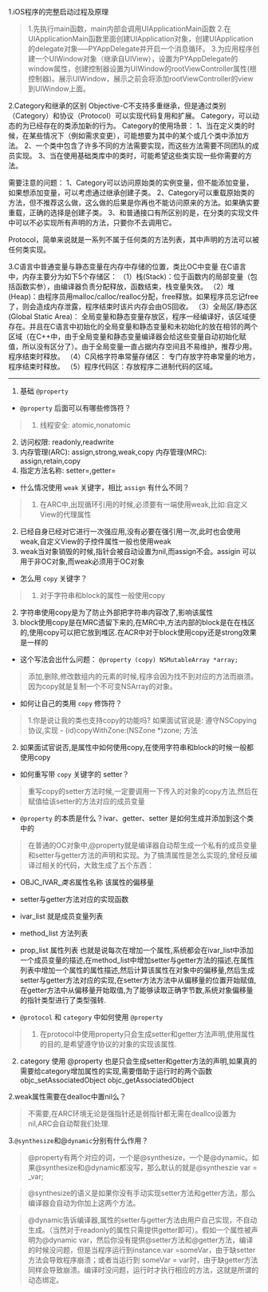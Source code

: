 1.iOS程序的完整启动过程及原理
> 1.先执行main函数，main内部会调用UIApplicationMain函数
> 2.在UIApplicationMain函数里面创建UIApplication对象，创建UIApplication的delegate对象—–PYAppDelegate并开启一个消息循环。
> 3.为应用程序创建一个UIWindow对象（继承自UIView），设置为PYAppDelegate的window属性，创建控制器设置为UIWindow的rootViewController属性(根控制器)。展示UIWindow，展示之前会将添加rootViewController的view到UIWindow上面。

2.Category和继承的区别
Objective-C不支持多重继承，但是通过类别（Category）和协议（Protocol）可以实现代码复用和扩展。
Category，可以动态的为已经存在的类添加新的行为。
Category的使用场景：
1、当在定义类的时候，在某些情况下（例如需求变更），可能想要为其中的某个或几个类中添加方法。
2、一个类中包含了许多不同的方法需要实现，而这些方法需要不同团队的成员实现。
3、当在使用基础类库中的类时，可能希望这些类实现一些你需要的方法。

需要注意的问题：
1、Category可以访问原始类的实例变量，但不能添加变量，如果想添加变量，可以考虑通过继承创建子类。
2、Category可以重载原始类的方法，但不推荐这么做，这么做的后果是你再也不能访问原来的方法。如果确实要重载，正确的选择是创建子类。
3、和普通接口有所区别的是，在分类的实现文件中可以不必实现所有声明的方法，只要你不去调用它。

Protocol，简单来说就是一系列不属于任何类的方法列表，其中声明的方法可以被任何类实现。

3.C语言中普通变量与静态变量在内存中存储的位置，类比OC中变量
在C语言中，内存主要分为如下5个存储区：
（1）栈(Stack)：位于函数内的局部变量（包括函数实参），由编译器负责分配释放，函数结束，栈变量失效。
（2）堆(Heap)：由程序员用malloc/calloc/realloc分配，free释放。如果程序员忘记free了，则会造成内存泄露，程序结束时该片内存会由OS回收。
（3）全局区/静态区(Global Static Area)： 全局变量和静态变量存放区，程序一经编译好，该区域便存在。并且在C语言中初始化的全局变量和静态变量和未初始化的放在相邻的两个区域（在C++中，由于全局变量和静态变量编译器会给这些变量自动初始化赋值，所以没有区分了）。由于全局变量一直占据内存空间且不易维护，推荐少用。程序结束时释放。
（4）C风格字符串常量存储区： 专门存放字符串常量的地方，程序结束时释放。
（5）程序代码区：存放程序二进制代码的区域。

-----------------------

1. 基础 `@property`
- `@property` 后面可以有哪些修饰符？

> 1. 线程安全: atomic,nonatomic
2. 访问权限: readonly,readwrite
3. 内存管理(ARC): assign,strong,weak,copy   内存管理(MRC): assign,retain,copy
4. 指定方法名称: setter=,getter=

- 什么情况使用 `weak` 关键字，相比 `assign` 有什么不同？

> 1. 在ARC中,出现循环引用的时候,必须要有一端使用weak,比如:自定义View的代理属性
2. 已经自身已经对它进行一次强应用,没有必要在强引用一次,此时也会使用weak,自定义View的子控件属性一般也使用weak
3. weak当对象销毁的时候,指针会被自动设置为nil,而assign不会。assigin 可以用于非OC对象,而weak必须用于OC对象

- 怎么用 `copy` 关键字？

> 1. 对于字符串和block的属性一般使用copy
2. 字符串使用copy是为了防止外部把字符串内容改了,影响该属性
3. block使用copy是在MRC遗留下来的,在MRC中,方法内部的block是在在栈区的,使用copy可以把它放到堆区.在ACR中对于block使用copy还是strong效果是一样的

- 这个写法会出什么问题： `@property (copy) NSMutableArray *array;`

> 添加,删除,修改数组内的元素的时候,程序会因为找不到对应的方法而崩溃。因为copy就是复制一个不可变NSArray的对象。

- 如何让自己的类用 `copy` 修饰符？

> 1.你是说让我的类也支持copy的功能吗? 如果面试官说是: 遵守NSCopying协议,实现 - (id)copyWithZone:(NSZone *)zone; 方法
2. 如果面试官说否,是属性中如何使用copy,在使用字符串和block的时候一般都使用copy

- 如何重写带 `copy` 关键字的 setter？

> 重写copy的setter方法时候,一定要调用一下传入的对象的copy方法,然后在赋值给该setter的方法对应的成员变量

- `@property` 的本质是什么？ivar、getter、setter 是如何生成并添加到这个类中的

> 在普通的OC对象中,@property就是编译器自动帮生成一个私有的成员变量和setter与getter方法的声明和实现。为了搞清属性是怎么实现的,曾经反编译过相关的代码，大致生成了五个东西：
- OBJC_IVAR_$类名$属性名称 该属性的偏移量
- setter与getter方法对应的实现函数
- ivar_list 就是成员变量列表
- method_list 方法列表
- prop_list 属性列表
也就是说每次在增加一个属性,系统都会在ivar_list中添加一个成员变量的描述,在method_list中增加setter与getter方法的描述,在属性列表中增加一个属性的属性描述,然后计算该属性在对象中的偏移量,然后生成setter与getter方法对应的实现,在setter方法方法中从偏移量的位置开始赋值,在getter方法中从偏移量开始取值,为了能够读取正确字节数,系统对象偏移量的指针类型进行了类型强转.

- `@protocol` 和 `category` 中如何使用 `@property`

> 1. 在protocol中使用property只会生成setter和getter方法声明,使用属性的目的,是希望遵守协议的对象的实现该属性.
2. category 使用 @property 也是只会生成setter和getter方法的声明,如果真的需要给category增加属性的实现,需要借助于运行时的两个函数 objc_setAssociatedObject  objc_getAssociatedObject

2.weak属性需要在dealloc中置nil么？

> 不需要,在ARC环境无论是强指针还是弱指针都无需在deallco设置为nil,ARC会自动帮我们处理.

3.`@synthesize`和@`dynamic`分别有什么作用？
> @property有两个对应的词，一个是@synthesize，一个是@dynamic。如果@synthesize和@dynamic都没写，那么默认的就是@syntheszie var = _var;

> @synthesize的语义是如果你没有手动实现setter方法和getter方法，那么编译器会自动为你加上这两个方法。

> @dynamic告诉编译器,属性的setter与getter方法由用户自己实现，不自动生成。（当然对于readonly的属性只需提供getter即可）。假如一个属性被声明为@dynamic var，然后你没有提供@setter方法和@getter方法，编译的时候没问题，但是当程序运行到instance.var =someVar，由于缺setter方法会导致程序崩溃；或者当运行到 someVar = var时，由于缺getter方法同样会导致崩溃。编译时没问题，运行时才执行相应的方法，这就是所谓的动态绑定。

